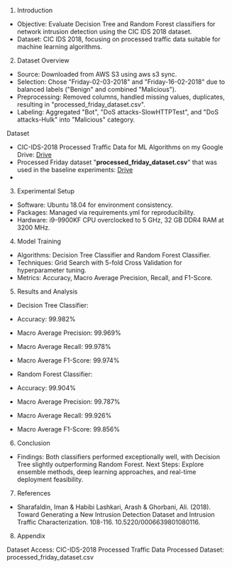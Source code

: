 1. Introduction

- Objective: Evaluate Decision Tree and Random Forest classifiers for network intrusion detection using the CIC IDS 2018 dataset.
- Dataset: CIC IDS 2018, focusing on processed traffic data suitable for machine learning algorithms.

2. Dataset Overview

- Source: Downloaded from AWS S3 using aws s3 sync.
- Selection: Chose "Friday-02-03-2018" and "Friday-16-02-2018" due to balanced labels ("Benign" and combined 
  "Malicious").
- Preprocessing: Removed columns, handled missing values, duplicates, resulting in "processed_friday_dataset.csv".
- Labeling: Aggregated "Bot", "DoS attacks-SlowHTTPTest", and "DoS attacks-Hulk" into "Malicious" category.

Dataset
* CIC-IDS-2018 Processed Traffic Data for ML Algorithms on my Google Drive: [Drive](https://drive.google.com/file/d/1cJECqTj7ExPuwCddrCPB5RTnuk5NKvCF/view?usp=sharing)
* Processed Friday dataset "__processed_friday_dataset.csv__" that was used in the baseline experiments: [Drive](https://drive.google.com/file/d/1PaRrET5dDzJPFwGa7bUMmIwjQmE9otTb/view?usp=sharing)
* 
3. Experimental Setup

- Software: Ubuntu 18.04 for environment consistency.
- Packages: Managed via requirements.yml for reproducibility.
- Hardware: i9-9900KF CPU overclocked to 5 GHz, 32 GB DDR4 RAM at 3200 MHz.
4. Model Training

- Algorithms: Decision Tree Classifier and Random Forest Classifier.
- Techniques: Grid Search with 5-fold Cross Validation for hyperparameter tuning.
- Metrics: Accuracy, Macro Average Precision, Recall, and F1-Score.
5. Results and Analysis

- Decision Tree Classifier:

- Accuracy: 99.982%
- Macro Average Precision: 99.969%
- Macro Average Recall: 99.978%
- Macro Average F1-Score: 99.974%
- Random Forest Classifier:

- Accuracy: 99.904%
- Macro Average Precision: 99.787%
- Macro Average Recall: 99.926%
- Macro Average F1-Score: 99.856%
6. Conclusion

- Findings: Both classifiers performed exceptionally well, with Decision Tree slightly outperforming Random Forest.
  Next Steps: Explore ensemble methods, deep learning approaches, and real-time deployment feasibility.
7. References

- Sharafaldin, Iman & Habibi Lashkari, Arash & Ghorbani, Ali. (2018). Toward Generating a New Intrusion Detection 
  Dataset and Intrusion Traffic Characterization. 108-116. 10.5220/0006639801080116.
  
8. Appendix

  Dataset Access: CIC-IDS-2018 Processed Traffic Data
  Processed Dataset: processed_friday_dataset.csv
